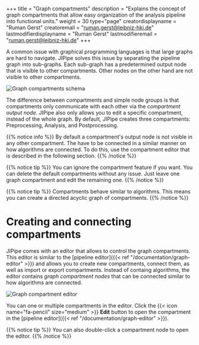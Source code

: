 +++
title = "Graph compartments"
description = "Explains the concept of graph compartments that allow easy organization of the analysis pipeline into functional units."
weight = 30
type="page"
creatordisplayname = "Ruman Gerst"
creatoremail = "ruman.gerst@leibniz-hki.de"
lastmodifierdisplayname = "Ruman Gerst"
lastmodifieremail = "ruman.gerst@leibniz-hki.de"
+++

A common issue with graphical programming languages is that large graphs are
hard to navigate. JIPipe solves this issue by separating the pipeline graph
into sub-graphs. Each sub-graph has a predetermined output node that is visible
to other compartments. Other nodes on the other hand are not visible to other compartments.

![Graph compartments schema](/img/documentation/graph-compartments.png)

The difference between compartments and simple node groups is that compartments
only communicate with each other via the *compartment output node*. JIPipe also only
allows you to edit a specific compartment, instead of the whole graph.
By default, JIPipe creates three compartments: Preprocessing, Analysis, and Postprocessing.

{{% notice info %}}
By default a compartment's output node is not visible in any other compartment.
The have to be connected in a similar manner on how algorithms are connected.
To do this, use the compartment editor that is described in the following section.
{{% /notice %}}

{{% notice tip %}}
You can ignore the compartment feature if you want. You can delete the default compartments without any
issue. Just leave one graph compartment and edit the remaining one.
{{% /notice %}}

{{% notice tip %}}
Compartments behave similar to algorithms. This means you can create a directed acyclic graph of compartments.
{{% /notice %}}

# Creating and connecting compartments

JIPipe comes with an editor that allows to control the graph compartments.
This editor is similar to the [pipeline editor]({{< ref "/documentation/graph-editor" >}}) and allows
you to create new compartments, connect them, as well as import or export compartments.
Instead of containg algorithms, the editor contains *graph compartment nodes* that can be connected
similar to how algorithms are connected.

![Graph compartment editor](/img/documentation/graph-compartment-editor-ui.png)

You can one or multiple compartments in the editor. Click the {{< icon name="fa-pencil" size="medium" >}} **Edit** button to
open the compartment in the [pipeline editor]({{< ref "/documentation/graph-editor" >}}).

{{% notice tip %}}
You can also double-click a compartment node to open the editor.
{{% /notice %}}
